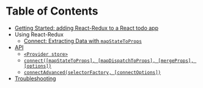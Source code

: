 # Table of Contents

- [Getting Started: adding React-Redux to a React todo app](./getting-started.md)
- Using React-Redux
  - [Connect: Extracting Data with `mapStateToProps`](./connect-extracting-data-with-mapStateToProps.md)
- [API](api.md#api)
  - [`<Provider store>`](api.md#provider-store)
  - [`connect([mapStateToProps], [mapDispatchToProps], [mergeProps], [options])`](api.md#connectmapstatetoprops-mapdispatchtoprops-mergeprops-options)
  - [`connectAdvanced(selectorFactory, [connectOptions])`](api.md#connectadvancedselectorfactory-connectoptions)
- [Troubleshooting](troubleshooting.md#troubleshooting)
